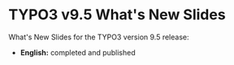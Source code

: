 # TYPO3 v9.5 What's New Slides

What's New Slides for the TYPO3 version 9.5 release:

* **English:** completed and published
